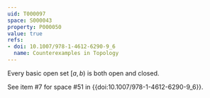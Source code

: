 ```yaml
---
uid: T000097
space: S000043
property: P000050
value: true
refs:
- doi: 10.1007/978-1-4612-6290-9_6
  name: Counterexamples in Topology
---
```


Every basic open set $[a,b)$ is both open and closed.

See item #7 for space #51 in {{doi:10.1007/978-1-4612-6290-9_6}}.
